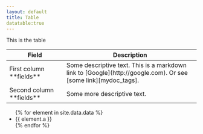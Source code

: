 ```yaml
---
layout: default
title: Table
datatable:true
---
```


This is the table

<table class="display">
<colgroup>
<col width="30%" />
<col width="70%" />
</colgroup>
<thead>
<tr class="header">
<th>Field</th>
<th>Description</th>
</tr>
</thead>
<tbody>
<tr>
<td markdown="span">First column **fields**</td>
<td markdown="span">Some descriptive text. This is a markdown link to [Google](http://google.com). Or see [some link][mydoc_tags].</td>
</tr>
<tr>
<td markdown="span">Second column **fields**</td>
<td markdown="span">Some more descriptive text.
</td>
</tr>
</tbody>
</table>
<script>
$('table.display').DataTable()
</script>

<ul>
{% for element in site.data.data %}
	<li>
	{{ element.a }}
	</li>
{% endfor %}
</ul>